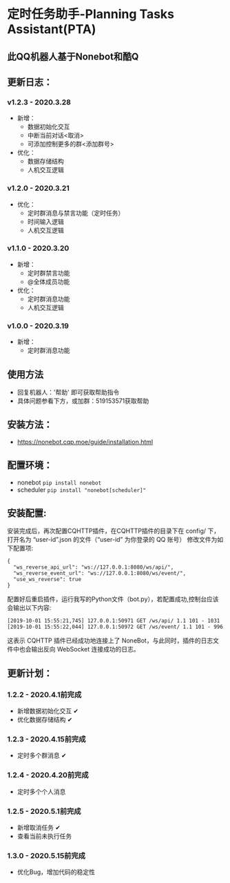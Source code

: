 # 定时任务助手-Planning Tasks Assistant(PTA)
## 此QQ机器人基于Nonebot和酷Q

## 更新日志：

### v1.2.3 - 2020.3.28
- 新增：
    - 数据初始化交互
    - 中断当前对话<取消>
    - 可添加控制更多的群<添加群号>
- 优化：
    - 数据存储结构
    - 人机交互逻辑
### v1.2.0 - 2020.3.21
- 优化：
    - 定时群消息与禁言功能（定时任务）
    - 时间输入逻辑
    - 人机交互逻辑
### v1.1.0 - 2020.3.20
- 新增：
    - 定时群禁言功能
    - @全体成员功能
- 优化：
    - 定时群消息功能
    - 人机交互逻辑
### v1.0.0 - 2020.3.19
- 新增：
    - 定时群消息功能

## 使用方法
- 回复机器人：'帮助' 即可获取帮助指令
- 具体问题参看下方，或加群：519153571获取帮助

## 安装方法：
- https://nonebot.cqp.moe/guide/installation.html

## 配置环境：
- nonebot ```pip install nonebot```
- scheduler ```pip install "nonebot[scheduler]"```

## 安装配置:
安装完成后，再次配置CQHTTP插件，在CQHTTP插件的目录下在 config/ 下，打开名为 “user-id”.json 的文件（“user-id” 为你登录的 QQ 账号）
修改文件为如下配置项:
```
{
  "ws_reverse_api_url": "ws://127.0.0.1:8080/ws/api/",
  "ws_reverse_event_url": "ws://127.0.0.1:8080/ws/event/",
  "use_ws_reverse": true
}
```
配置好后重启插件，运行我写的Python文件（bot.py），若配置成功,控制台应该会输出以下内容:

```
[2019-10-01 15:55:21,745] 127.0.0.1:50971 GET /ws/api/ 1.1 101 - 1031
[2019-10-01 15:55:22,044] 127.0.0.1:50972 GET /ws/event/ 1.1 101 - 996
```

这表示 CQHTTP 插件已经成功地连接上了 NoneBot，与此同时，插件的日志文件中也会输出反向 WebSocket 连接成功的日志。

## 更新计划：
### 1.2.2 - 2020.4.1前完成
- 新增数据初始化交互 ✔
- 优化数据存储结构 ✔
	
### 1.2.3 - 2020.4.15前完成
- 定时多个群消息 ✔ 

### 1.2.4 - 2020.4.20前完成
- 定时多个个人消息

### 1.2.5 - 2020.5.1前完成
- 新增取消任务 ✔
- 查看当前未执行任务

### 1.3.0 - 2020.5.15前完成
- 优化Bug，增加代码的稳定性
